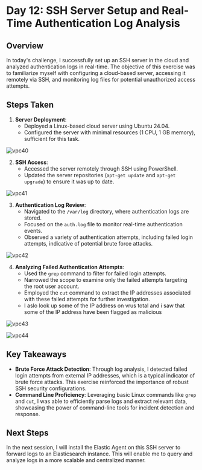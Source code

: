 
# Day 12: SSH Server Setup and Real-Time Authentication Log Analysis

## Overview
In today's challenge, I successfully set up an SSH server in the cloud and analyzed authentication logs in real-time. The objective of this exercise was to familiarize myself with configuring a cloud-based server, accessing it remotely via SSH, and monitoring log files for potential unauthorized access attempts.

## Steps Taken

1. **Server Deployment**: 
   - Deployed a Linux-based cloud server using Ubuntu 24.04.
   - Configured the server with minimal resources (1 CPU, 1 GB memory), sufficient for this task.
  
     
![vpc40](https://github.com/user-attachments/assets/550139ac-4566-408c-b65f-b3162992db92)


  

2. **SSH Access**:
   - Accessed the server remotely through SSH using PowerShell.
   - Updated the server repositories (`apt-get update` and `apt-get upgrade`) to ensure it was up to date.
  

![vpc41](https://github.com/user-attachments/assets/37339d44-68e7-45da-86c2-38b3b1f34af1)






3. **Authentication Log Review**:
   - Navigated to the `/var/log` directory, where authentication logs are stored.
   - Focused on the `auth.log` file to monitor real-time authentication events.
   - Observed a variety of authentication attempts, including failed login attempts, indicative of potential brute force attacks.
  

![vpc42](https://github.com/user-attachments/assets/f3a11fe7-02e9-4949-96f7-940f9919e851)





4. **Analyzing Failed Authentication Attempts**:
   - Used the `grep` command to filter for failed login attempts.
   - Narrowed the scope to examine only the failed attempts targeting the root user account.
   - Employed the `cut` command to extract the IP addresses associated with these failed attempts for further investigation.
   - I aslo look up some of the IP address on vrus total and i saw that some of the IP address have been flagged as malicious 
  


![vpc43](https://github.com/user-attachments/assets/ba70b28b-1906-49d8-bacb-47c308f6c640)


![vpc44](https://github.com/user-attachments/assets/d196360c-6e45-414e-9193-08e2c9714a32)



## Key Takeaways
- **Brute Force Attack Detection**: Through log analysis, I detected failed login attempts from external IP addresses, which is a typical indicator of brute force attacks. This exercise reinforced the importance of robust SSH security configurations.
- **Command Line Proficiency**: Leveraging basic Linux commands like `grep` and `cut`, I was able to efficiently parse logs and extract relevant data, showcasing the power of command-line tools for incident detection and response.

## Next Steps
In the next session, I will install the Elastic Agent on this SSH server to forward logs to an Elasticsearch instance. This will enable me to query and analyze logs in a more scalable and centralized manner.



